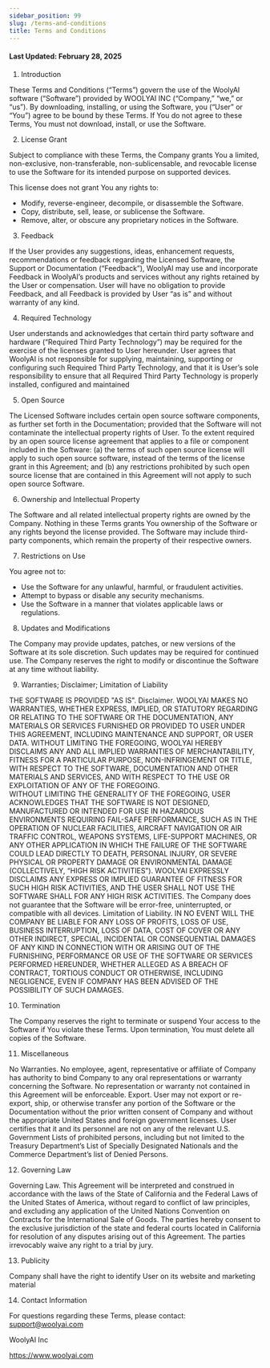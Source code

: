 ```yaml
---
sidebar_position: 99
slug: /terms-and-conditions
title: Terms and Conditions
---
```


#### Last Updated: February 28, 2025

1. Introduction

These Terms and Conditions (“Terms”) govern the use of the WoolyAI software (“Software”) provided by WOOLYAI INC (“Company,” “we,” or “us”). By downloading, installing, or using the Software, you (“User” or “You”) agree to be bound by these Terms. If You do not agree to these Terms, You must not download, install, or use the Software.

2. License Grant

Subject to compliance with these Terms, the Company grants You a limited, non-exclusive, non-transferable, non-sublicensable, and revocable license to use the Software for its intended purpose on supported devices.

This license does not grant You any rights to:

- Modify, reverse-engineer, decompile, or disassemble the Software.
- Copy, distribute, sell, lease, or sublicense the Software.
- Remove, alter, or obscure any proprietary notices in the Software.

3. Feedback

If the User provides any suggestions, ideas, enhancement requests, recommendations or feedback regarding the Licensed Software, the Support or Documentation (“Feedback”), WoolyAI may use and incorporate Feedback in WoolyAI’s products and services without any rights retained by the User or compensation.  User will have no obligation to provide Feedback, and all Feedback is provided by User “as is” and without warranty of any kind. 

4. Required Technology

User understands and acknowledges that certain third party software and hardware (“Required Third Party Technology”) may be required for the exercise of the licenses granted to User hereunder.  User agrees that WoolyAI is not responsible for supplying, maintaining, supporting or configuring such Required Third Party Technology, and that it is User’s sole responsibility to ensure that all Required Third Party Technology is properly installed, configured and maintained

5. Open Source

The Licensed Software includes certain open source software components, as further set forth in the Documentation; provided that the Software will not contaminate the intellectual property rights of User.  To the extent required by an open source license agreement that applies to a file or component included in the Software: (a) the terms of such open source license will apply to such open source software, instead of the terms of the license grant in this Agreement; and (b) any restrictions prohibited by such open source license that are contained in this Agreement will not apply to such open source Software.

6. Ownership and Intellectual Property

The Software and all related intellectual property rights are owned by the Company. Nothing in these Terms grants You ownership of the Software or any rights beyond the license provided.
The Software may include third-party components, which remain the property of their respective owners.

7. Restrictions on Use

You agree not to:

- Use the Software for any unlawful, harmful, or fraudulent activities.
- Attempt to bypass or disable any security mechanisms.
- Use the Software in a manner that violates applicable laws or regulations.

8. Updates and Modifications

The Company may provide updates, patches, or new versions of the Software at its sole discretion. Such updates may be required for continued use. The Company reserves the right to modify or discontinue the Software at any time without liability.

9. Warranties; Disclaimer; Limitation of Liability

THE SOFTWARE IS PROVIDED "AS IS".
Disclaimer. WOOLYAI MAKES NO WARRANTIES, WHETHER EXPRESS, IMPLIED, OR STATUTORY REGARDING OR RELATING TO THE SOFTWARE OR THE DOCUMENTATION, ANY MATERIALS OR SERVICES FURNISHED OR PROVIDED TO USER UNDER THIS AGREEMENT, INCLUDING MAINTENANCE AND SUPPORT, OR USER DATA.  WITHOUT LIMITING THE FOREGOING, WOOLYAI HEREBY DISCLAIMS ANY AND ALL IMPLIED WARRANTIES OF MERCHANTABILITY, FITNESS FOR A PARTICULAR PURPOSE, NON-INFRINGEMENT OR TITLE, WITH RESPECT TO THE SOFTWARE, DOCUMENTATION AND OTHER MATERIALS AND SERVICES, AND WITH RESPECT TO THE USE OR EXPLOITATION OF ANY OF THE FOREGOING.  
WITHOUT LIMITING THE GENERALITY OF THE FOREGOING, USER ACKNOWLEDGES THAT THE SOFTWARE IS NOT DESIGNED, MANUFACTURED OR INTENDED FOR USE IN HAZARDOUS ENVIRONMENTS REQUIRING FAIL-SAFE PERFORMANCE, SUCH AS IN THE OPERATION OF NUCLEAR FACILITIES, AIRCRAFT NAVIGATION OR AIR TRAFFIC CONTROL, WEAPONS SYSTEMS, LIFE-SUPPORT MACHINES, OR ANY OTHER APPLICATION IN WHICH THE FAILURE OF THE SOFTWARE COULD LEAD DIRECTLY TO DEATH, PERSONAL INJURY, OR SEVERE PHYSICAL OR PROPERTY DAMAGE OR ENVIRONMENTAL DAMAGE (COLLECTIVELY, “HIGH RISK ACTIVITIES”).  WOOLYAI EXPRESSLY DISCLAIMS ANY EXPRESS OR IMPLIED GUARANTEE OF FITNESS FOR SUCH HIGH RISK ACTIVITIES, AND THE USER SHALL NOT USE THE SOFTWARE SHALL FOR ANY HIGH RISK ACTIVITIES.
The Company does not guarantee that the Software will be error-free, uninterrupted, or compatible with all devices.
Limitation of Liability.  IN NO EVENT WILL THE COMPANY BE LIABLE FOR ANY LOSS OF PROFITS, LOSS OF USE, BUSINESS INTERRUPTION, LOSS OF DATA, COST OF COVER OR ANY OTHER INDIRECT, SPECIAL, INCIDENTAL OR CONSEQUENTIAL DAMAGES OF ANY KIND IN CONNECTION WITH OR ARISING OUT OF THE FURNISHING, PERFORMANCE OR USE OF THE SOFTWARE OR SERVICES PERFORMED HEREUNDER, WHETHER ALLEGED AS A BREACH OF CONTRACT, TORTIOUS CONDUCT OR OTHERWISE, INCLUDING NEGLIGENCE, EVEN IF COMPANY HAS BEEN ADVISED OF THE POSSIBILITY OF SUCH DAMAGES. 

10. Termination

The Company reserves the right to terminate or suspend Your access to the Software if You violate these Terms. Upon termination, You must delete all copies of the Software.

11. Miscellaneous

No Warranties.  No employee, agent, representative or affiliate of Company has authority to bind Company to any oral representations or warranty concerning the Software.  No representation or warranty not contained in this Agreement will be enforceable.
Export.  User may not export or re-export, ship, or otherwise transfer any portion of the Software or the Documentation without the prior written consent of Company and without the appropriate United States and foreign government licenses. User certifies that it and its personnel are not on any of the relevant U.S. Government Lists of prohibited persons, including but not limited to the Treasury Department’s List of Specially Designated Nationals and the Commerce Department’s list of Denied Persons.  

12. Governing Law

Governing Law.  This Agreement will be interpreted and construed in accordance with the laws of the State of California and the Federal Laws of the United States of America, without regard to conflict of law principles, and excluding any application of the United Nations Convention on Contracts for the International Sale of Goods.  The parties hereby consent to the exclusive jurisdiction of the state and federal courts located in California for resolution of any disputes arising out of this Agreement. The parties irrevocably waive any right to a trial by jury.

13. Publicity

Company shall have the right to identify User on its website and marketing material

14. Contact Information

For questions regarding these Terms, please contact: support@woolyai.com

WoolyAI Inc

https://www.woolyai.com
